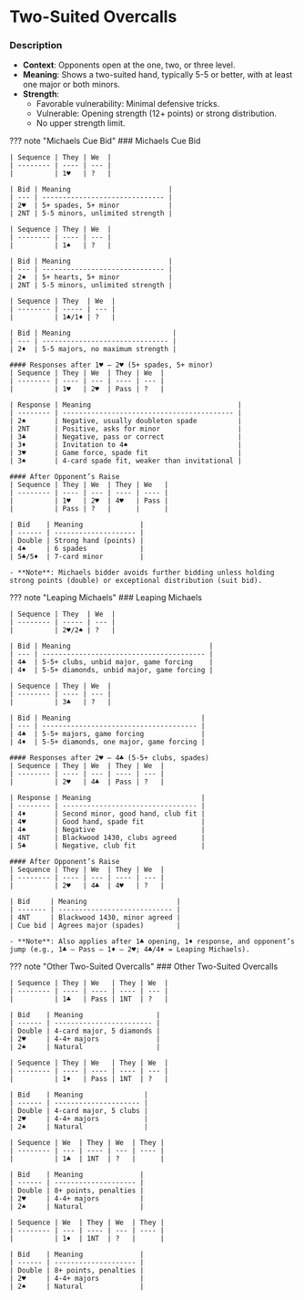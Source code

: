 # Two-Suited Overcalls

### Description

- **Context**: Opponents open at the one, two, or three level.
- **Meaning**: Shows a two-suited hand, typically 5-5 or better, with at least one major or both minors.
- **Strength**: 
  - Favorable vulnerability: Minimal defensive tricks.
  - Vulnerable: Opening strength (12+ points) or strong distribution.
  - No upper strength limit.

??? note "Michaels Cue Bid"
    ### Michaels Cue Bid

    | Sequence | They | We  |
    | -------- | ---- | --- |
    |          | 1♥   | ?   |

    | Bid | Meaning                        |
    | --- | ------------------------------ |
    | 2♥  | 5+ spades, 5+ minor            |
    | 2NT | 5-5 minors, unlimited strength |

    | Sequence | They | We  |
    | -------- | ---- | --- |
    |          | 1♠   | ?   |

    | Bid | Meaning                        |
    | --- | ------------------------------ |
    | 2♠  | 5+ hearts, 5+ minor            |
    | 2NT | 5-5 minors, unlimited strength |

    | Sequence | They  | We  |
    | -------- | ----- | --- |
    |          | 1♣/1♦ | ?   |

    | Bid | Meaning                         |
    | --- | ------------------------------- |
    | 2♦  | 5-5 majors, no maximum strength |

    #### Responses after 1♥ – 2♥ (5+ spades, 5+ minor)
    | Sequence | They | We  | They | We  |
    | -------- | ---- | --- | ---- | --- |
    |          | 1♥   | 2♥  | Pass | ?   |

    | Response | Meaning                                    |
    | -------- | ------------------------------------------ |
    | 2♠       | Negative, usually doubleton spade          |
    | 2NT      | Positive, asks for minor                   |
    | 3♣       | Negative, pass or correct                  |
    | 3♦       | Invitation to 4♠                           |
    | 3♥       | Game force, spade fit                      |
    | 3♠       | 4-card spade fit, weaker than invitational |

    #### After Opponent’s Raise
    | Sequence | They | We  | They | We   |
    | -------- | ---- | --- | ---- | ---- |
    |          | 1♥   | 2♥  | 4♥   | Pass |
    |          | Pass | ?   |      |      |

    | Bid    | Meaning              |
    | ------ | -------------------- |
    | Double | Strong hand (points) |
    | 4♠     | 6 spades             |
    | 5♣/5♦  | 7-card minor         |

    - **Note**: Michaels bidder avoids further bidding unless holding strong points (double) or exceptional distribution (suit bid).

??? note "Leaping Michaels"
    ### Leaping Michaels

    | Sequence | They  | We  |
    | -------- | ----- | --- |
    |          | 2♥/2♠ | ?   |

    | Bid | Meaning                                  |
    | --- | ---------------------------------------- |
    | 4♣  | 5-5+ clubs, unbid major, game forcing    |
    | 4♦  | 5-5+ diamonds, unbid major, game forcing |

    | Sequence | They | We  |
    | -------- | ---- | --- |
    |          | 3♣   | ?   |

    | Bid | Meaning                                |
    | --- | -------------------------------------- |
    | 4♣  | 5-5+ majors, game forcing              |
    | 4♦  | 5-5+ diamonds, one major, game forcing |

    #### Responses after 2♥ – 4♣ (5-5+ clubs, spades)
    | Sequence | They | We  | They | We  |
    | -------- | ---- | --- | ---- | --- |
    |          | 2♥   | 4♣  | Pass | ?   |

    | Response | Meaning                           |
    | -------- | --------------------------------- |
    | 4♦       | Second minor, good hand, club fit |
    | 4♥       | Good hand, spade fit              |
    | 4♠       | Negative                          |
    | 4NT      | Blackwood 1430, clubs agreed      |
    | 5♣       | Negative, club fit                |

    #### After Opponent’s Raise
    | Sequence | They | We  | They | We  |
    | -------- | ---- | --- | ---- | --- |
    |          | 2♥   | 4♣  | 4♥   | ?   |

    | Bid     | Meaning                      |
    | ------- | ---------------------------- |
    | 4NT     | Blackwood 1430, minor agreed |
    | Cue bid | Agrees major (spades)        |

    - **Note**: Also applies after 1♣ opening, 1♦ response, and opponent’s jump (e.g., 1♣ – Pass – 1♦ – 2♥; 4♣/4♦ = Leaping Michaels).

??? note "Other Two-Suited Overcalls"
    ### Other Two-Suited Overcalls

    | Sequence | They | We   | They | We  |
    | -------- | ---- | ---- | ---- | --- |
    |          | 1♣   | Pass | 1NT  | ?   |

    | Bid    | Meaning                  |
    | ------ | ------------------------ |
    | Double | 4-card major, 5 diamonds |
    | 2♥     | 4-4+ majors              |
    | 2♠     | Natural                  |

    | Sequence | They | We   | They | We  |
    | -------- | ---- | ---- | ---- | --- |
    |          | 1♦   | Pass | 1NT  | ?   |

    | Bid    | Meaning               |
    | ------ | --------------------- |
    | Double | 4-card major, 5 clubs |
    | 2♥     | 4-4+ majors           |
    | 2♠     | Natural               |

    | Sequence | We  | They | We  | They |
    | -------- | --- | ---- | --- | ---- |
    |          | 1♣  | 1NT  | ?   |      |

    | Bid    | Meaning              |
    | ------ | -------------------- |
    | Double | 8+ points, penalties |
    | 2♥     | 4-4+ majors          |
    | 2♠     | Natural              |

    | Sequence | We  | They | We  | They |
    | -------- | --- | ---- | --- | ---- |
    |          | 1♦  | 1NT  | ?   |      |

    | Bid    | Meaning              |
    | ------ | -------------------- |
    | Double | 8+ points, penalties |
    | 2♥     | 4-4+ majors          |
    | 2♠     | Natural              |